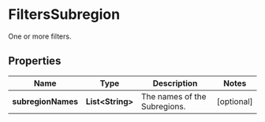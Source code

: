 

# FiltersSubregion

One or more filters.

## Properties

| Name | Type | Description | Notes |
|------------ | ------------- | ------------- | -------------|
|**subregionNames** | **List&lt;String&gt;** | The names of the Subregions. |  [optional] |



